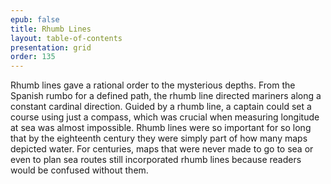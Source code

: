 ```yaml
---
epub: false
title: Rhumb Lines
layout: table-of-contents
presentation: grid
order: 135
---
```

Rhumb lines gave a rational order to the mysterious depths. From the Spanish rumbo for a defined path, the rhumb line directed mariners along a constant cardinal direction. Guided by a rhumb line, a captain could set a course using just a compass, which was crucial when measuring longitude at sea was almost impossible. Rhumb lines were so important for so long that by the eighteenth century they were simply part of how many maps depicted water. For centuries, maps that were never made to go to sea or even to plan sea routes still incorporated rhumb lines because readers would be confused without them.
